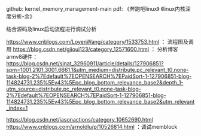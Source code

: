 github:
kernel_memory_management-main
pdf:
《奔跑吧linux》
《linux内核深度分析-余》

结合源码及linux启动流程进行调试分析


https://www.cnblogs.com/LoyenWang/category/1533753.html ： 流程图及调用
https://blog.csdn.net/gjioui123/category_12571600.html ： 分析博客
armv8硬件：https://blog.csdn.net/sinat_32960911/article/details/127906851?spm=1001.2101.3001.6661.1&utm_medium=distribute.pc_relevant_t0.none-task-blog-2%7Edefault%7EOPENSEARCH%7EPaidSort-1-127906851-blog-114824731.235%5Ev43%5Epc_blog_bottom_relevance_base2&depth_1-utm_source=distribute.pc_relevant_t0.none-task-blog-2%7Edefault%7EOPENSEARCH%7EPaidSort-1-127906851-blog-114824731.235%5Ev43%5Epc_blog_bottom_relevance_base2&utm_relevant_index=1

https://blog.csdn.net/jasonactions/category_10652690.html
https://www.cnblogs.com/arnoldlu/p/10526814.html ：调试memblock
